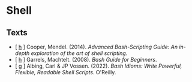 # Shell

## Texts

* [ [h](https://tldp.org/LDP/abs/html/index.html) ] Cooper, Mendel. (2014). _Advanced Bash-Scripting Guide: An in-depth exploration of the art of shell scripting_.
* [ [h](https://tldp.org/LDP/Bash-Beginners-Guide/html/index.html) ] Garrels, Machtelt. (2008). _Bash Guide for Beginners_.
* [ [g](https://github.com/vossenjp/bashidioms-examples) ] Albing, Carl & JP Vossen. (2022). _Bash Idioms: Write Powerful, Flexible, Readable Shell Scripts_. O'Reilly.